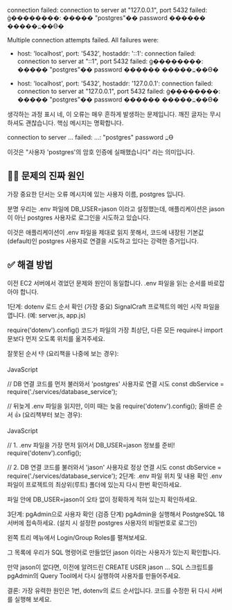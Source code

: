 connection failed: connection to server at "127.0.0.1", port 5432 failed: ġ��������: ����� "postgres"�� password ������ �����߽��ϴ�

Multiple connection attempts failed. All failures were:

- host: 'localhost', port: '5432', hostaddr: '::1': connection failed: connection to server at "::1", port 5432 failed: ġ��������: ����� "postgres"�� password ������ �����߽��ϴ�

- host: 'localhost', port: '5432', hostaddr: '127.0.0.1': connection failed: connection to server at "127.0.0.1", port 5432 failed: ġ��������: ����� "postgres"�� password ������ �����߽��ϴ�





생각하는 과정 표시
네, 이 오류는 매우 흔하게 발생하는 문제입니다. 깨진 글자는 무시하셔도 괜찮습니다. 핵심 메시지는 명확합니다.

connection to server ... failed: ...:  "postgres" password  ߽ϴ

이것은 "사용자 'postgres'의 암호 인증에 실패했습니다" 라는 의미입니다.

## 🕵️‍♂️ 문제의 진짜 원인
가장 중요한 단서는 오류 메시지에 있는 사용자 이름, postgres 입니다.

분명 우리는 .env 파일에 DB_USER=jason 이라고 설정했는데, 애플리케이션은 jason이 아닌 postgres 사용자로 로그인을 시도하고 있습니다.

이것은 애플리케이션이 .env 파일을 제대로 읽지 못해서, 코드에 내장된 기본값(default)인 postgres 사용자로 연결을 시도하고 있다는 강력한 증거입니다.

## ✅ 해결 방법
이전 EC2 서버에서 겪었던 문제와 원인이 동일합니다. .env 파일을 읽는 순서를 바로잡아야 합니다.

1단계: dotenv 로드 순서 확인 (가장 중요)
SignalCraft 프로젝트의 메인 시작 파일을 엽니다. (예: server.js, app.js)

require('dotenv').config() 코드가 파일의 가장 최상단, 다른 모든 require나 import 문보다 먼저 오도록 위치를 옮겨주세요.

잘못된 순서 👎 (요리책을 나중에 보는 경우):

JavaScript

// DB 연결 코드를 먼저 불러와서 'postgres' 사용자로 연결 시도
const dbService = require('./services/database_service');

// 뒤늦게 .env 파일을 읽지만, 이미 때는 늦음
require('dotenv').config();
올바른 순서 👍 (요리책부터 보는 경우):

JavaScript

// 1. .env 파일을 가장 먼저 읽어서 DB_USER=jason 정보를 준비!
require('dotenv').config();

// 2. DB 연결 코드를 불러와서 'jason' 사용자로 정상 연결 시도
const dbService = require('./services/database_service');
2단계: .env 파일 위치 및 내용 확인
.env 파일이 프로젝트의 최상위(루트) 폴더에 있는지 다시 한번 확인하세요.

파일 안에 DB_USER=jason이 오타 없이 정확하게 적혀 있는지 확인하세요.

3단계: pgAdmin으로 사용자 확인 (검증 단계)
pgAdmin을 실행해서 PostgreSQL 18 서버에 접속하세요. (설치 시 설정한 postgres 사용자의 비밀번호로 로그인)

왼쪽 트리 메뉴에서 Login/Group Roles를 펼쳐보세요.

그 목록에 우리가 SQL 명령어로 만들었던 jason 이라는 사용자가 있는지 확인합니다.

만약 jason이 없다면, 이전에 알려드린 CREATE USER jason ... SQL 스크립트를 pgAdmin의 Query Tool에서 다시 실행하여 사용자를 만들어주세요.

결론: 가장 유력한 원인은 1번, dotenv의 로드 순서입니다. 코드를 수정한 뒤 다시 서버를 실행해 보세요.
